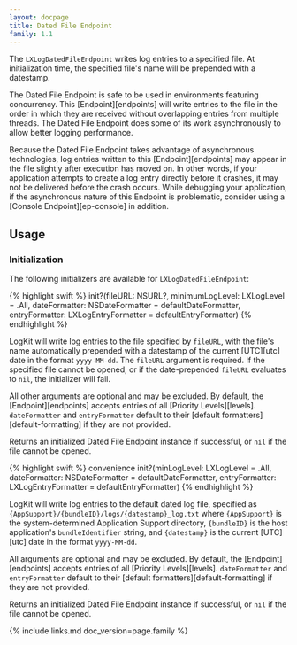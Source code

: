 ```yaml
---
layout: docpage
title: Dated File Endpoint
family: 1.1
---
```


The `LXLogDatedFileEndpoint` writes log entries to a specified file. At initialization time, the specified file's name will be prepended with a datestamp.

The Dated File Endpoint is safe to be used in environments featuring concurrency. This [Endpoint][endpoints] will write entries to the file in the order in which they are received without overlapping entries from multiple threads. The Dated File Endpoint does some of its work asynchronously to allow better logging performance.

Because the Dated File Endpoint takes advantage of asynchronous technologies, log entries written to this [Endpoint][endpoints] may appear in the file slightly after execution has moved on. In other words, if your application attempts to create a log entry directly before it crashes, it may not be delivered before the crash occurs. While debugging your application, if the asynchronous nature of this Endpoint is problematic, consider using a [Console Endpoint][ep-console] in addition.

## Usage

### Initialization

The following initializers are available for `LXLogDatedFileEndpoint`:

{% highlight swift %}
init?(fileURL: NSURL?, minimumLogLevel: LXLogLevel = .All, dateFormatter: NSDateFormatter = defaultDateFormatter, entryFormatter: LXLogEntryFormatter = defaultEntryFormatter)
{% endhighlight %}

LogKit will write log entries to the file specified by `fileURL`, with the file's name automatically prepended with a datestamp of the current [UTC][utc] date in the format `yyyy-MM-dd`. The `fileURL` argument is required. If the specified file cannot be opened, or if the date-prepended `fileURL` evaluates to `nil`, the initializer will fail.

All other arguments are optional and may be excluded. By default, the [Endpoint][endpoints] accepts entries of all [Priority Levels][levels]. `dateFormatter` and `entryFormatter` default to their [default formatters][default-formatting] if they are not provided.

Returns an initialized Dated File Endpoint instance if successful, or `nil` if the file cannot be opened.

{% highlight swift %}
convenience init?(minLogLevel: LXLogLevel = .All, dateFormatter: NSDateFormatter = defaultDateFormatter, entryFormatter: LXLogEntryFormatter = defaultEntryFormatter)
{% endhighlight %}

LogKit will write log entries to the default dated log file, specified as `{AppSupport}/{bundleID}/logs/{datestamp}_log.txt` where `{AppSupport}` is the system-determined Application Support directory, `{bundleID}` is the host application's `bundleIdentifier` string, and `{datestamp}` is the current [UTC][utc] date in the format `yyyy-MM-dd`.

All arguments are optional and may be excluded. By default, the [Endpoint][endpoints] accepts entries of all [Priority Levels][levels]. `dateFormatter` and `entryFormatter` default to their [default formatters][default-formatting] if they are not provided.

Returns an initialized Dated File Endpoint instance if successful, or `nil` if the file cannot be opened.


{% include links.md doc_version=page.family %}
